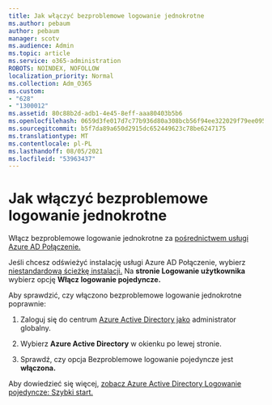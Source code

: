 ```yaml
---
title: Jak włączyć bezproblemowe logowanie jednokrotne
ms.author: pebaum
author: pebaum
manager: scotv
ms.audience: Admin
ms.topic: article
ms.service: o365-administration
ROBOTS: NOINDEX, NOFOLLOW
localization_priority: Normal
ms.collection: Adm_O365
ms.custom:
- "628"
- "1300012"
ms.assetid: 80c88b2d-adb1-4e45-8eff-aaa80403b5b6
ms.openlocfilehash: 0659d3fe017d7c77b936d80a308bcb56f94ee322029f79ee095ebeec0b8ea7c1
ms.sourcegitcommit: b5f7da89a650d2915dc652449623c78be6247175
ms.translationtype: MT
ms.contentlocale: pl-PL
ms.lasthandoff: 08/05/2021
ms.locfileid: "53963437"
---
```

# <a name="how-to-enable-seamless-sso"></a>Jak włączyć bezproblemowe logowanie jednokrotne

Włącz bezproblemowe logowanie jednokrotne za [pośrednictwem usługi Azure AD Połączenie.](https://docs.microsoft.com/azure/active-directory/connect/active-directory-aadconnect)
  
Jeśli chcesz odświeżyć instalację usługi Azure AD Połączenie, wybierz [niestandardową ścieżkę instalacji.](https://docs.microsoft.com/azure/active-directory/connect/active-directory-aadconnect-get-started-custom) Na **stronie Logowanie użytkownika** wybierz opcję **Włącz logowanie pojedyncze.**
  
Aby sprawdzić, czy włączono bezproblemowe logowanie jednokrotne poprawnie:
  
1. Zaloguj się do centrum [Azure Active Directory jako](https://aad.portal.azure.com) administrator globalny.

2. Wybierz **Azure Active Directory** w okienku po lewej stronie.

3. Sprawdź, czy opcja Bezproblemowe logowanie pojedyncze jest **włączona.**

Aby dowiedzieć się więcej, [zobacz Azure Active Directory Logowanie pojedyncze: Szybki start.](https://docs.microsoft.com/azure/active-directory/connect/active-directory-aadconnect-sso-quick-start)
  